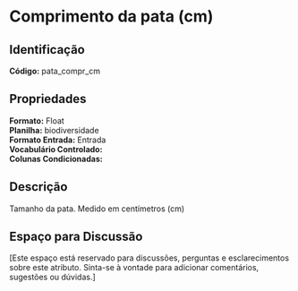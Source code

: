 # Comprimento da pata (cm)

## Identificação
**Código:** pata_compr_cm

## Propriedades
**Formato:** Float  
**Planilha:** biodiversidade  
**Formato Entrada:** Entrada  
**Vocabulário Controlado:**   
**Colunas Condicionadas:**   

## Descrição
Tamanho da pata. Medido em centímetros (cm)

## Espaço para Discussão
[Este espaço está reservado para discussões, perguntas e esclarecimentos sobre este atributo. Sinta-se à vontade para adicionar comentários, sugestões ou dúvidas.]
